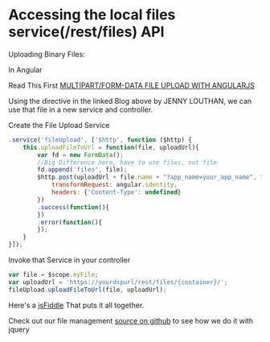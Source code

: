 # Accessing the local files service(/rest/files) API

Uploading Binary Files:

In Angular

Read This First [MULTIPART/FORM-DATA FILE UPLOAD WITH ANGULARJS](http://uncorkedstudios.com/blog/multipartformdata-file-upload-with-angularjs)

Using the directive in the linked Blog above by JENNY LOUTHAN, we can use that file in a new service and controller.

Create the File Upload Service
```javascript
.service('fileUpload', ['$http', function ($http) {
    this.uploadFileToUrl = function(file, uploadUrl){
        var fd = new FormData();
        //Big Difference here, have to use files, not file
        fd.append('files', file);
        $http.post(uploadUrl + file.name + "?app_name=your_app_name", fd, {
            transformRequest: angular.identity,
            headers: {'Content-Type': undefined}
        })
        .success(function(){
        })
        .error(function(){
        });
    }
}]);
```
Invoke that Service in your controller

```javascript
var file = $scope.myFile;
var uploadUrl = 'https://yourdspurl/rest/files/{container}/';
fileUpload.uploadFileToUrl(file, uploadUrl);
```


Here's a [jsFiddle](http://jsfiddle.net/specialjyo/a0umb9js/1/) That puts it all together.

Check out our file management [source on github](https://github.com/dreamfactorysoftware/dsp-core/blob/master/web/filemanager/js/filemanagement.js) to see how we do it with jquery

